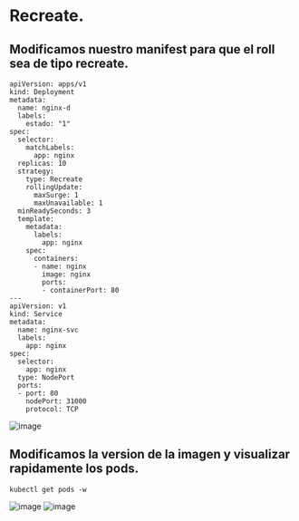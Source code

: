 # Recreate.
## Modificamos nuestro manifest para que el roll sea de tipo recreate.
```
apiVersion: apps/v1
kind: Deployment
metadata:
  name: nginx-d
  labels:
    estado: "1"
spec:
  selector:
    matchLabels:
      app: nginx
  replicas: 10
  strategy:
    type: Recreate
    rollingUpdate:
      maxSurge: 1
      maxUnavailable: 1
  minReadySeconds: 3
  template:
    metadata:
      labels:
        app: nginx
    spec:
      containers:
      - name: nginx
        image: nginx
        ports:
        - containerPort: 80
---
apiVersion: v1
kind: Service
metadata:
  name: nginx-svc
  labels:
    app: nginx
spec:
  selector:
    app: nginx
  type: NodePort
  ports:
  - port: 80
    nodePort: 31000
    protocol: TCP

```
![image](https://github.com/user-attachments/assets/c530d2b4-ad04-4af9-adb4-8599138ef752)

## Modificamos la version de la imagen y visualizar rapidamente los pods.
```
kubectl get pods -w
```
![image](https://github.com/user-attachments/assets/18ebf851-435b-470b-8f65-6b38fb4e0128)
![image](https://github.com/user-attachments/assets/6802c4b6-e7f8-4235-8df9-182a8e06c177)
